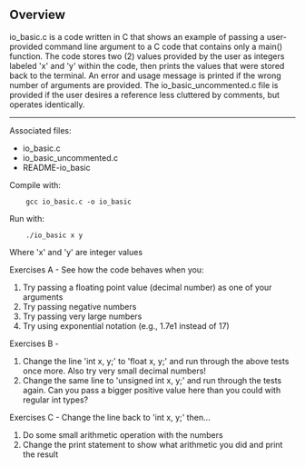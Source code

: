 ## Overview
io_basic.c is a code written in C that shows an example of passing a user-provided
	command line argument to a C code that contains only a main() function. The
	code stores two (2) values provided by the user as integers labeled 'x' and
	'y' within the code, then prints the values that were stored back to the
	terminal. An error and usage message is printed if the wrong number of
	arguments are provided. The io_basic_uncommented.c file is provided if the
	user desires a reference less cluttered by comments, but operates identically.

----------

Associated files:
- io_basic.c
- io_basic_uncommented.c
- README-io_basic

Compile with:
```
	gcc io_basic.c -o io_basic
```
Run with:
```
	./io_basic x y
```
   Where 'x' and 'y' are integer values

Exercises A - See how the code behaves when you:
1. Try passing a floating point value (decimal number) as one of your arguments
2. Try passing negative numbers
3. Try passing very large numbers
4. Try using exponential notation (e.g., 1.7e1 instead of 17)

Exercises B - 
1. Change the line 'int x, y;' to 'float x, y;' and run through the above  tests once more. Also try very small decimal numbers!
2. Change the same line to 'unsigned int x, y;' and run through the tests again. Can you pass a bigger positive value here than you could with regular int types?

Exercises C - Change the line back to 'int x, y;' then...
1. Do some small arithmetic operation with the numbers
2. Change the print statement to show what arithmetic you did and print the result
